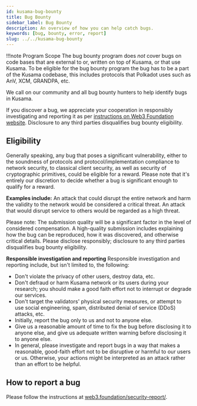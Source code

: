 ```yaml
---
id: kusama-bug-bounty
title: Bug Bounty
sidebar_label: Bug Bounty
description: An overview of how you can help catch bugs.
keywords: [bug, bounty, error, report]
slug: ../../kusama-bug-bounty
---
```


!!!note Program Scope
    The bug bounty program does _not_ cover bugs on code bases that are external to or, written on top
    of Kusama, or that use Kusama. To be eligible for the bug bounty program the bug has to be a part of
    the Kusama codebase, this includes protocols that Polkadot uses such as AnV, XCM, GRANDPA, etc.



We call on our community and all bug bounty hunters to help identify bugs in Kusama.

If you discover a bug, we appreciate your cooperation in responsibly investigating and reporting it
as per [instructions on Web3 Foundation website](https://web3.foundation/security-report/).
Disclosure to any third parties disqualifies bug bounty eligibility.

## Eligibility

Generally speaking, any bug that poses a significant vulnerability, either to the soundness of
protocols and protocol/implementation compliance to network security, to classical client security,
as well as security of cryptographic primitives, could be eligible for a reward. Please note that
it's entirely our discretion to decide whether a bug is significant enough to qualify for a reward.

**Examples include:** An attack that could disrupt the entire network and harm the validity to the
network would be considered a critical threat. An attack that would disrupt service to others would
be regarded as a high threat.

Please note: The submission quality will be a significant factor in the level of considered
compensation. A high-quality submission includes explaining how the bug can be reproduced, how it
was discovered, and otherwise critical details. Please disclose responsibly; disclosure to any third
parties disqualifies bug bounty eligibility.

**Responsible investigation and reporting** Responsible investigation and reporting include, but
isn't limited to, the following:

- Don't violate the privacy of other users, destroy data, etc.
- Don't defraud or harm Kusama network or its users during your research; you should make a good
  faith effort not to interrupt or degrade our services.
- Don't target the validators' physical security measures, or attempt to use social engineering,
  spam, distributed denial of service (DDoS) attacks, etc.
- Initially, report the bug only to us and not to anyone else.
- Give us a reasonable amount of time to fix the bug before disclosing it to anyone else, and give
  us adequate written warning before disclosing it to anyone else.
- In general, please investigate and report bugs in a way that makes a reasonable, good-faith effort
  not to be disruptive or harmful to our users or us. Otherwise, your actions might be interpreted
  as an attack rather than an effort to be helpful.

## How to report a bug

Please follow the instructions at
[web3.foundation/security-report/](https://web3.foundation/security-report/).
